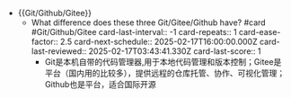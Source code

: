 - {{Git/Github/Gitee}}
	- What difference does these three Git/Gitee/Github have? #card #Git/Github/Gitee
	  card-last-interval:: -1
	  card-repeats:: 1
	  card-ease-factor:: 2.5
	  card-next-schedule:: 2025-02-17T16:00:00.000Z
	  card-last-reviewed:: 2025-02-17T03:43:41.330Z
	  card-last-score:: 1
		- Git是本机自带的代码管理器,用于本地代码管理和版本控制；Gitee是平台（国内用的比较多），提供远程的仓库托管、协作、可视化管理；Github也是平台，适合国际开源
